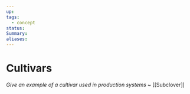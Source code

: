 ```yaml
---
up: 
tags:
  - concept
status: 
Summary:
aliases:
---
```

# Cultivars
*Give an example of a cultivar used in production systems*
~
[[Subclover]]